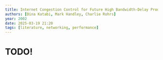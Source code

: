 ```yaml
---
title: Internet Congestion Control for Future High Bandwidth-Delay Product Environments
authors: [Dina Katabi, Mark Handley, Charlie Rohrs]
year: 2002
date: 2025-03-19 21:20
tags: [literature, networking, performance]
---
```


# TODO!

